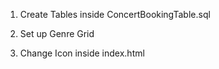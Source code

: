 1) Create Tables inside ConcertBookingTable.sql

2) Set up Genre Grid

3) Change Icon inside index.html